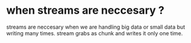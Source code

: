 # when streams are neccesary ?
streams are neccesary when we are handling big data or small data but writing many times.
stream grabs as chunk and writes it only one time.